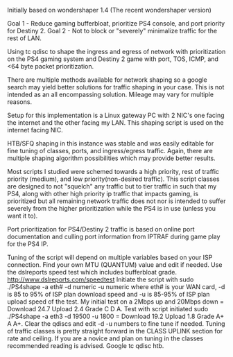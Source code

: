Initially based on wondershaper 1.4 (The recent wondershaper version)

Goal 1 - Reduce gaming bufferbloat, prioritize PS4 console, and port priority for Destiny 2.
Goal 2 - Not to block or "severely" minimalize traffic for the rest of LAN.

Using tc qdisc to shape the ingress and egress of network with prioritization on the PS4 gaming system and Destiny 2 game with port, TOS, ICMP, and <64 byte packet prioritization.

There are multiple methods available for network shaping so a google search may yield better solutions for traffic shaping in your case. This is not intended as an all encompassing solution. Mileage may vary for multiple reasons.

Setup for this implementation is a Linux gateway PC with 2 NIC's one facing the internet and the other facing my LAN.
This shaping script is used on the internet facing NIC.

HTB/SFQ shaping in this instance was stable and was easily editable for fine tuning of classes, ports, and ingress/egress traffic. Again, there are multiple shaping algorithm possibilities which may provide better results.

Most scripts I studied were schemed towards a high priority, rest of traffic priority (medium), and low priority(non-desired traffic). This script classes are designed to not "squelch" any traffic but to tier traffic in such that my PS4, along with other high priority ip traffic that impacts gaming, is prioritized but all remaining network traffic does not nor is intended to suffer severely from the higher prioritization while the PS4 is in use (unless you want it to).

Port prioritization for PS4/Destiny 2 traffic is based on online port documentation and culling port information from IPTRAF during game play for the PS4 IP.

Tuning of the script will depend on multiple variables based on your ISP connection. 
Find your own MTU (QUANTUM) value and edit if needed.
Use the dslreports speed test which includes bufferbloat grade. http://www.dslreports.com/speedtest
Initiate the script with sudo ./PS4shape -a eth# -d numeric -u numeric where eth# is your WAN card, -d is 85 to 95% of ISP plan download speed and -u is 85-95% of ISP plan upload speed of the test.
My initial test on a 2Mbps up and 20Mbps down = Download 24.7 Upload 2.4 Grade C D A.
Test with script initiated sudo ./PS4shape -a eth3 -d 19500 -u 1800 = Download 19.2 Upload 1.8 Grade A+ A A+.
Clear the qdiscs and edit  -d -u numbers to fine tune if needed.
Tuning of traffic classes is pretty straight forward in the CLASS UPLINK section for rate and ceiling.
If you are a novice and plan on tuning in the classes recommended reading is advised. Google tc qdisc htb.
